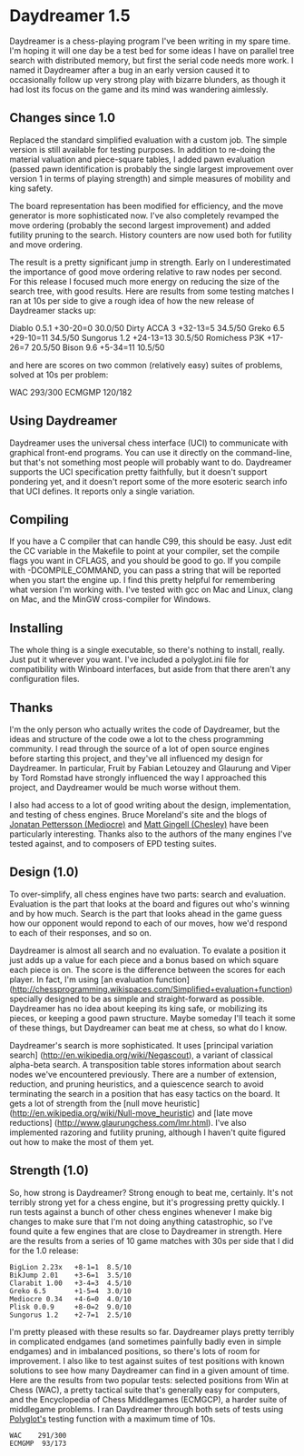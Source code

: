 
Daydreamer 1.5
==============

Daydreamer is a chess-playing program I've been writing in my spare time. I'm
hoping it will one day be a test bed for some ideas I have on parallel tree
search with distributed memory, but first the serial code needs more work.
I named it Daydreamer after a bug in an early version caused it to occasionally
follow up very strong play with bizarre blunders, as though it had lost its
focus on the game and its mind was wandering aimlessly.

Changes since 1.0
-----------------

Replaced the standard simplified evaluation with a custom job. The simple
version is still available for testing purposes. In addition to re-doing the
material valuation and piece-square tables, I added pawn evaluation (passed
pawn identification is probably the single largest improvement over version 1
in terms of playing strength) and simple measures of mobility and king safety.

The board representation has been modified for efficiency, and the move
generator is more sophisticated now. I've also completely revamped the move
ordering (probably the second largest improvement) and added futility pruning
to the search. History counters are now used both for futility and move
ordering.

The result is a pretty significant jump in strength. Early on I underestimated
the importance of good move ordering relative to raw nodes per second. For this
release I focused much more energy on reducing the size of the search tree,
with good results. Here are results from some testing matches I ran at 10s per
side to give a rough idea of how the new release of Daydreamer stacks up:

Diablo 0.5.1    +30-20=0    30.0/50
Dirty ACCA 3    +32-13=5    34.5/50
Greko 6.5       +29-10=11   34.5/50
Sungorus 1.2    +24-13=13   30.5/50
Romichess P3K   +17-26=7    20.5/50
Bison 9.6       +5-34=11    10.5/50

and here are scores on two common (relatively easy) suites of problems, solved
at 10s per problem:

WAC     293/300
ECMGMP  120/182

Using Daydreamer
----------------

Daydreamer uses the universal chess interface (UCI) to communicate with
graphical front-end programs. You can use it directly on the command-line, but
that's not something most people will probably want to do. Daydreamer supports
the UCI specification pretty faithfully, but it doesn't support pondering yet,
and it doesn't report some of the more esoteric search info that UCI defines.
It reports only a single variation.

Compiling
---------

If you have a C compiler that can handle C99, this should be easy. Just edit
the CC variable in the Makefile to point at your compiler, set the compile
flags you want in CFLAGS, and you should be good to go. If you compile with
-DCOMPILE_COMMAND, you can pass a string that will be reported when you start
the engine up. I find this pretty helpful for remembering what version I'm
working with. I've tested with gcc on Mac and Linux, clang on Mac, and the
MinGW cross-compiler for Windows.

Installing
----------

The whole thing is a single executable, so there's nothing to install, really.
Just put it wherever you want. I've included a polyglot.ini file for
compatibility with Winboard interfaces, but aside from that there aren't any
configuration files.

Thanks
------

I'm the only person who actually writes the code of Daydreamer, but the ideas
and structure of the code owe a lot to the chess programming community. I read
through the source of a lot of open source engines before starting this
project, and they've all influenced my design for Daydreamer. In particular,
Fruit by Fabian Letouzey and Glaurung and Viper by Tord Romstad have strongly
influenced the way I approached this project, and Daydreamer would be much
worse without them.

I also had access to a lot of good writing about the design, implementation,
and testing of chess engines. Bruce Moreland's site and the blogs of [Jonatan
Pettersson (Mediocre)](http://mediocrechess.blogspot.com/) and [Matt Gingell
(Chesley)](http://sourceforge.net/apps/wordpress/chesley/) have been
particularly interesting. Thanks also to the authors of the many engines I've
tested against, and to composers of EPD testing suites.

Design (1.0)
------------

To over-simplify, all chess engines have two parts: search and evaluation.
Evaluation is the part that looks at the board and figures out who's winning
and by how much.  Search is the part that looks ahead in the game guess how our
opponent would repond to each of our moves, how we'd respond to each of their
responses, and so on.

Daydreamer is almost all search and no evaluation. To evalate a position it
just adds up a value for each piece and a bonus based on which square each
piece is on. The score is the difference between the scores for each player. In
fact, I'm using [an evaluation function]
(http://chessprogramming.wikispaces.com/Simplified+evaluation+function)
specially designed to be as simple and straight-forward as possible. Daydreamer
has no idea about keeping its king safe, or mobilizing its pieces, or keeping a
good pawn structure. Maybe someday I'll teach it some of these things, but
Daydreamer can beat me at chess, so what do I know.

Daydreamer's search is more sophisticated. It uses [principal variation search]
(http://en.wikipedia.org/wiki/Negascout), a variant of classical alpha-beta
search.  A transposition table stores information about search nodes we've
encountered previously. There are a number of extension, reduction, and pruning
heuristics, and a quiescence search to avoid terminating the search in a
position that has easy tactics on the board. It gets a lot of strength from the
[null move heuristic] (http://en.wikipedia.org/wiki/Null-move_heuristic) and
[late move reductions] (http://www.glaurungchess.com/lmr.html). I've also
implemented razoring and futility pruning, although I haven't quite figured out
how to make the most of them yet.

Strength (1.0)
--------------

So, how strong is Daydreamer? Strong enough to beat me, certainly. It's not
terribly strong yet for a chess engine, but it's progressing pretty quickly. I
run tests against a bunch of other chess engines whenever I make big changes to
make sure that I'm not doing anything catastrophic, so I've found quite a few
engines that are close to Daydreamer in strength. Here are the results from a
series of 10 game matches with 30s per side that I did for the 1.0 release:

    BigLion 2.23x   +8-1=1  8.5/10
    BikJump 2.01    +3-6=1  3.5/10
    Clarabit 1.00   +3-4=3  4.5/10
    Greko 6.5       +1-5=4  3.0/10
    Mediocre 0.34   +4-6=0  4.0/10
    Plisk 0.0.9     +8-0=2  9.0/10
    Sungorus 1.2    +2-7=1  2.5/10

I'm pretty pleased with these results so far. Daydreamer plays pretty terribly
in complicated endgames (and sometimes painfully badly even in simple endgames)
and in imbalanced positions, so there's lots of room for improvement. I also
like to test against suites of test positions with known solutions to see how
many Daydreamer can find in a given amount of time. Here are the results from
two popular tests: selected positions from Win at Chess (WAC), a pretty
tactical suite that's generally easy for computers, and the Encyclopedia of
Chess Middlegames (ECMGCP), a harder suite of middlegame problems. I ran
Daydreamer through both sets of tests using
[Polyglot's](http://wbec-ridderkerk.nl/html/details1/PolyGlot.html) testing
function with a maximum time of 10s.

    WAC    291/300
    ECMGMP  93/173
